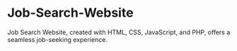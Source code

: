 # Job-Search-Website
Job Search Website, created with HTML, CSS, JavaScript, and PHP, offers a seamless job-seeking experience. 
